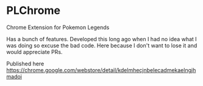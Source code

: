 # PLChrome
Chrome Extension for Pokemon Legends

Has a bunch of features. Developed this long ago when I had no idea what I was doing so excuse the bad code. Here because I don't want to lose it and would appreciate PRs.

Published here 
https://chrome.google.com/webstore/detail/kdelmhecjnbelecadmekaelngjhmadoi

